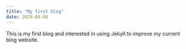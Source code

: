```yaml
---
title: "My first blog"
date: 2025-08-08
---
```


This is my first blog and interested in using Jekyll to improve my current blog website.
